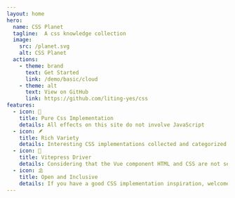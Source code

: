 ```yaml
---
layout: home
hero:
  name: CSS Planet
  tagline:  A css knowledge collection
  image:
    src: /planet.svg
    alt: CSS Planet
  actions:
    - theme: brand
      text: Get Started
      link: /demo/basic/cloud
    - theme: alt
      text: View on GitHub
      link: https://github.com/liting-yes/css
features:
  - icon: 🌈
    title: Pure Css Implementation
    details: All effects on this site do not involve JavaScript
  - icon: 🪶
    title: Rich Variety
    details: Interesting CSS implementations collected and categorized from multiple levels such as basic/animation/interaction
  - icon: 🦥
    title: Vitepress Driver
    details: Considering that the Vue component HTML and CSS are not separated is more suitable for rendering, then Vitepress drives this site
  - icon: ⛱️
    title: Open and Inclusive
    details: If you have a good CSS implementation inspiration, welcome to submit PR
---
```

